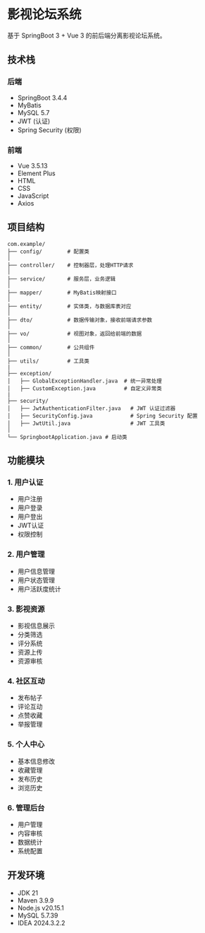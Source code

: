 # 影视论坛系统

基于 SpringBoot 3 + Vue 3 的前后端分离影视论坛系统。

## 技术栈

### 后端
- SpringBoot 3.4.4
- MyBatis
- MySQL 5.7
- JWT (认证)
- Spring Security (权限)

### 前端
- Vue 3.5.13
- Element Plus
- HTML
- CSS
- JavaScript
- Axios

## 项目结构

```
com.example/
├── config/        # 配置类
│
├── controller/    # 控制器层，处理HTTP请求
│
├── service/       # 服务层，业务逻辑
│
├── mapper/        # MyBatis映射接口
│
├── entity/        # 实体类，与数据库表对应
│
├── dto/           # 数据传输对象，接收前端请求参数
│
├── vo/            # 视图对象，返回给前端的数据
│
├── common/        # 公共组件
│
├── utils/         # 工具类
|
├── exception/
│   ├── GlobalExceptionHandler.java  # 统一异常处理
│   ├── CustomException.java         # 自定义异常类
|
├── security/
│   ├── JwtAuthenticationFilter.java   # JWT 认证过滤器
│   ├── SecurityConfig.java            # Spring Security 配置
│   ├── JwtUtil.java                   # JWT 工具类
│
└── SpringbootApplication.java # 启动类
```

## 功能模块

### 1. 用户认证
- 用户注册
- 用户登录
- 用户登出
- JWT认证
- 权限控制

### 2. 用户管理
- 用户信息管理
- 用户状态管理
- 用户活跃度统计

### 3. 影视资源
- 影视信息展示
- 分类筛选
- 评分系统
- 资源上传
- 资源审核

### 4. 社区互动
- 发布帖子
- 评论互动
- 点赞收藏
- 举报管理

### 5. 个人中心
- 基本信息修改
- 收藏管理
- 发布历史
- 浏览历史

### 6. 管理后台
- 用户管理
- 内容审核
- 数据统计
- 系统配置

## 开发环境
- JDK 21
- Maven 3.9.9
- Node.js v20.15.1
- MySQL 5.7.39
- IDEA 2024.3.2.2